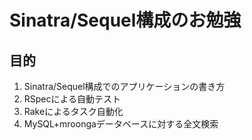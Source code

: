 
# Sinatra/Sequel構成のお勉強

## 目的

1. Sinatra/Sequel構成でのアプリケーションの書き方
2. RSpecによる自動テスト
3. Rakeによるタスク自動化
4. MySQL+mroongaデータベースに対する全文検索



